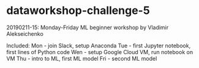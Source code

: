 # dataworkshop-challenge-5
20190211-15: Monday-Friday ML beginner workshop by Vladimir Alekseichenko

Included:
Mon - join Slack, setup Anaconda
Tue - first Jupyter notebook, first lines of Python code
Wen - setup Google Cloud VM, run notebook on VM
Thu - intro to ML, first ML model
Fri - second ML model
